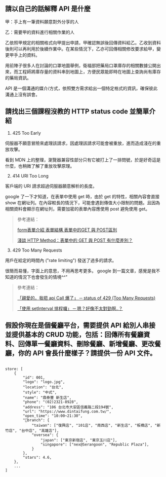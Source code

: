 ## 請以自己的話解釋 API 是什麼
甲：手上有一筆資料願意對外分享的人

乙：需要甲的資料進行相關作業的人

乙依照甲規定的相關格式向甲提出申請，甲確認無誤後回傳資料給乙。乙收到資料後則可以再利用於後續作業中。在某些情況下，乙亦可回傳相關修改要求給甲，變更甲手上的資料。

用前陣子很多人在討論的口罩地圖舉例，衛福部把藥局口罩庫存的相關數據公開出來，而工程師將庫存量的資料串到地圖上，方便民眾能即時在地圖上查詢尚有庫存的藥局資訊。

API 是一個溝通的媒介/方式，依照雙方需求給出一個特定格式的資訊，確保彼此溝通上沒有誤會。


## 請找出三個課程沒教的 HTTP status code 並簡單介紹
1. 425 Too Early 

伺服器不願意冒險來處理該請求，因處理該請求可能會被重放，進而造成淺在的重放攻擊。

看到 MDN 上的整理，瀏覽器兼容性部分只有它被打上了一排問號，於是好奇這是什麼，也稍微了解了重放攻擊原理。

2. 414 URI Too Long

客戶端的 URI 請求超過伺服器願意解析的長度。

google 了一下才知道，在表單中使用 get 時，由於 get 的特性，相關內容會直接 show 在網址列。在內容較長的情況下，可能會遇到傳值大小限制的問題。且因為相關資料會顯示在網址列，需要加密的表單內容應使用 post 避免使用 get。

> 參考連結：
>
> [form表單介紹 表單結構 表單中的GET 與 POST區別](https://medium.com/@small2883/685b0bfe15ea)
>
> [淺談 HTTP Method：表單中的 GET 與 POST 有什麼差別？](https://blog.toright.com/posts/1203)

3. 429 Too Many Requests

用戶在給定的時間內 ("rate limiting") 發送了過多的請求。

很簡而易懂，字面上的意思，不用再思考更多。
google 到一篇文章，感覺是我不知道的情況下也會發生的情境^^"

> 參考連結：
>
> [「親愛的，我把 api Call 爆了」 ─ status of 429 (Too Many Requests)](https://ithelp.ithome.com.tw/articles/10197146)
>
> [「使用 setInterval 排程囉」 ─ 嗯？好像不太對勁啊..？](https://ithelp.ithome.com.tw/articles/10197304)


## 假設你現在是個餐廳平台，需要提供 API 給別人串接並提供基本的 CRUD 功能，包括：回傳所有餐廳資料、回傳單一餐廳資料、刪除餐廳、新增餐廳、更改餐廳，你的 API 會長什麼樣子？請提供一份 API 文件。


```

store: [
    {
        "id": 001,
        "logo": "logo.jpg",
        "location": "台北",
        "style": "中式",
        "name": "鼎泰豐 新生店",
        "phone": "(02)2321-8928",
        "address": "106 台北市大安區信義路二段194號",
        "url": "https://www.dintaifung.com.tw/",
        "open_time": "10:00~21:30",
        "branch": {
            "taiwan": ["復興店", "101店", "南西店", "新生店", "板橋店", "新竹店", "台中店", "高雄店"],
            "oversea": {
                "japan": ["東京新宿店", "東京玉川店"],
                "singapore": ["nex@Serangoon", "Republic Plaza"],
            }
        },
        "stars": 4.6,
    },
    ...
]

```